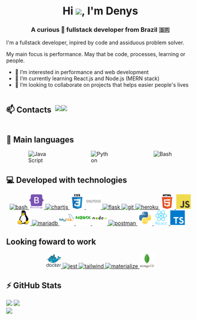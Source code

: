 <h1 align="center">Hi 
<img src='https://camo.githubusercontent.com/e8e7b06ecf583bc040eb60e44eb5b8e0ecc5421320a92929ce21522dbc34c891/68747470733a2f2f6d656469612e67697068792e636f6d2f6d656469612f6876524a434c467a6361737252346961377a2f67697068792e676966' width='40px'>, I'm Denys</h1>
<h3 align="center">A curious 🤔 fullstack developer from Brazil 🇧🇷</h3>

<!-- # 👋️ Hello, how you doing? I'm Denys.😊️ -->

I'm a fullstack developer, inpired by code and assiduous problem solver.

My main focus is performance. May that be code, processes, learning or people.

- 👀 I’m interested in performance and web development
- 🌱 I’m currently learning React.js and Node.js (MERN stack)
- 💞️ I’m looking to collaborate on projects that helps easier people's lives

<div style="display:flex;align-items:center">
	<h2>📫 Contacts &nbsp;</h2>
    <a target="_blank" rel="noreferrer" href="mailto:denysdohn@gmail.com"><img src='https://img.shields.io/badge/Gmail-D14836?style=for-the-badge&logo=gmail&logoColor=white'></a>
    <a target="_blank" rel="noreferrer" href="https://www.linkedin.com/in/denyspacheco"><img src='https://img.shields.io/badge/LinkedIn-0077B5?style=for-the-badge&logo=linkedin&logoColor=white'>
	<a target="_blank" rel="noreferrer" href="https://www.linkedin.com/in/denyspacheco"></a>
</div>

## 🚀️ Main languages

<div style="display:flex;justify-content:space-around">
	<img src='https://raw.githubusercontent.com/jmnote/z-icons/master/svg/javascript.svg' width='50px' title='JavaScript'>
	<img src='https://raw.githubusercontent.com/jmnote/z-icons/master/svg/python.svg' width='50px' title='Python'>
	<img src='https://raw.githubusercontent.com/jmnote/z-icons/master/svg/bash.svg' width='50px' title='Bash'>
</div>

## 💻️ Developed with technologies
<!-- 
<div style="display:flex;justify-content:space-around">
	<img height="30" title='Typescript' src="https://raw.githubusercontent.com/github/explore/80688e429a7d4ef2fca1e82350fe8e3517d3494d/topics/typescript/typescript.png">
	<img height="30" title='Javascript' src="https://raw.githubusercontent.com/github/explore/80688e429a7d4ef2fca1e82350fe8e3517d3494d/topics/javascript/javascript.png">
	<img height="30" title='React.js' src="https://raw.githubusercontent.com/github/explore/80688e429a7d4ef2fca1e82350fe8e3517d3494d/topics/react/react.png">
	<img height="30" title='Node.js' src="https://raw.githubusercontent.com/github/explore/80688e429a7d4ef2fca1e82350fe8e3517d3494d/topics/nodejs/nodejs.png">
	<img height="30" title='Bash' src="https://raw.githubusercontent.com/github/explore/80688e429a7d4ef2fca1e82350fe8e3517d3494d/topics/terminal/terminal.png">
	<img height="30" title='Linux' src="https://raw.githubusercontent.com/github/explore/80688e429a7d4ef2fca1e82350fe8e3517d3494d/topics/linux/linux.png">
	<img height="30" title='Git' src="https://raw.githubusercontent.com/github/explore/80688e429a7d4ef2fca1e82350fe8e3517d3494d/topics/git/git.png">
	<img height="30" title='SQL' src="https://raw.githubusercontent.com/github/explore/80688e429a7d4ef2fca1e82350fe8e3517d3494d/topics/sql/sql.png">
	<img height="30" title='Flask' src="https://raw.githubusercontent.com/github/explore/80688e429a7d4ef2fca1e82350fe8e3517d3494d/topics/flask/flask.png">
</div> -->

<p align="center">
    <a href="https://www.gnu.org/software/bash/" target="_blank" rel="noreferrer"> <img src="https://www.vectorlogo.zone/logos/gnu_bash/gnu_bash-icon.svg" alt="bash" width="40" height="40"/> </a> <a href="https://getbootstrap.com" target="_blank" rel="noreferrer"> <img src="https://raw.githubusercontent.com/devicons/devicon/master/icons/bootstrap/bootstrap-plain-wordmark.svg" alt="bootstrap" width="40" height="40"/> </a> <a href="https://www.chartjs.org" target="_blank" rel="noreferrer"> <img src="https://www.chartjs.org/media/logo-title.svg" alt="chartjs" width="40" height="40"/> </a> <a href="https://www.w3schools.com/css/" target="_blank" rel="noreferrer"> <img src="https://raw.githubusercontent.com/devicons/devicon/master/icons/css3/css3-original-wordmark.svg" alt="css3" width="40" height="40"/> </a><a href="https://expressjs.com" target="_blank" rel="noreferrer"> <img src="https://raw.githubusercontent.com/devicons/devicon/master/icons/express/express-original-wordmark.svg" alt="express" width="40" height="40"/> </a> <a href="https://flask.palletsprojects.com/" target="_blank" rel="noreferrer"> <img src="https://www.vectorlogo.zone/logos/pocoo_flask/pocoo_flask-icon.svg" alt="flask" width="40" height="40"/> </a> <a href="https://git-scm.com/" target="_blank" rel="noreferrer"> <img src="https://www.vectorlogo.zone/logos/git-scm/git-scm-icon.svg" alt="git" width="40" height="40"/> </a> <a href="https://heroku.com" target="_blank" rel="noreferrer"> <img src="https://www.vectorlogo.zone/logos/heroku/heroku-icon.svg" alt="heroku" width="40" height="40"/> </a> <a href="https://www.w3.org/html/" target="_blank" rel="noreferrer"> <img src="https://raw.githubusercontent.com/devicons/devicon/master/icons/html5/html5-original-wordmark.svg" alt="html5" width="40" height="40"/> </a> <a href="https://developer.mozilla.org/en-US/docs/Web/JavaScript" target="_blank" rel="noreferrer"> <img src="https://raw.githubusercontent.com/devicons/devicon/master/icons/javascript/javascript-original.svg" alt="javascript" width="40" height="40"/> </a> <a href="https://www.linux.org/" target="_blank" rel="noreferrer"> <img src="https://raw.githubusercontent.com/devicons/devicon/master/icons/linux/linux-original.svg" alt="linux" width="40" height="40"/> </a> <a href="https://mariadb.org/" target="_blank" rel="noreferrer"> <img src="https://www.vectorlogo.zone/logos/mariadb/mariadb-icon.svg" alt="mariadb" width="40" height="40"/> </a> <a href="https://www.mysql.com/" target="_blank" rel="noreferrer"> <img src="https://raw.githubusercontent.com/devicons/devicon/master/icons/mysql/mysql-original-wordmark.svg" alt="mysql" width="40" height="40"/> </a> <a href="https://www.nginx.com" target="_blank" rel="noreferrer"> <img src="https://raw.githubusercontent.com/devicons/devicon/master/icons/nginx/nginx-original.svg" alt="nginx" width="40" height="40"/> </a> <a href="https://nodejs.org" target="_blank" rel="noreferrer"> <img src="https://raw.githubusercontent.com/devicons/devicon/master/icons/nodejs/nodejs-original-wordmark.svg" alt="nodejs" width="40" height="40"/> </a> <a href="https://postman.com" target="_blank" rel="noreferrer"> <img src="https://www.vectorlogo.zone/logos/getpostman/getpostman-icon.svg" alt="postman" width="40" height="40"/> </a> <a href="https://www.python.org" target="_blank" rel="noreferrer"> <img src="https://raw.githubusercontent.com/devicons/devicon/master/icons/python/python-original.svg" alt="python" width="40" height="40"/> </a> <a href="https://reactjs.org/" target="_blank" rel="noreferrer"> <img src="https://raw.githubusercontent.com/devicons/devicon/master/icons/react/react-original-wordmark.svg" alt="react" width="40" height="40"/> </a> <a href="https://www.typescriptlang.org/" target="_blank" rel="noreferrer"> <img src="https://raw.githubusercontent.com/devicons/devicon/master/icons/typescript/typescript-original.svg" alt="typescript" width="40" height="40"/></a>
</p>

## Looking foward to work
<p align='center'>
<a href="https://www.docker.com/" target="_blank" rel="noreferrer"> <img src="https://raw.githubusercontent.com/devicons/devicon/master/icons/docker/docker-original-wordmark.svg" alt="docker" width="40" height="40"/> </a> 
<a href="https://jestjs.io" target="_blank" rel="noreferrer"> <img src="https://www.vectorlogo.zone/logos/jestjsio/jestjsio-icon.svg" alt="jest" width="40" height="40"/> </a>
<a href="https://tailwindcss.com/" target="_blank" rel="noreferrer"> <img src="https://www.vectorlogo.zone/logos/tailwindcss/tailwindcss-icon.svg" alt="tailwind" width="40" height="40"/> </a>
<a href="https://materializecss.com/" target="_blank" rel="noreferrer"> <img src="https://raw.githubusercontent.com/prplx/svg-logos/5585531d45d294869c4eaab4d7cf2e9c167710a9/svg/materialize.svg" alt="materialize" width="40" height="40"/> </a>
<a href="https://www.mongodb.com/" target="_blank" rel="noreferrer"> <img src="https://raw.githubusercontent.com/devicons/devicon/master/icons/mongodb/mongodb-original-wordmark.svg" alt="mongodb" width="40" height="40"/> </a>
</p>

## ⚡️ GitHub Stats

<div>

<img src='https://github-readme-stats.vercel.app/api?username=denyspacheco&hide=prs,issues&theme=github_dark'/>

<img src='https://github-readme-stats.vercel.app/api/top-langs/?username=denyspacheco&langs_count=10&layout=compact&theme=github_dark'/>

</div>

<img align="center" src="https://github-readme-streak-stats.herokuapp.com/?user=denyspacheco&theme=dark"/>



